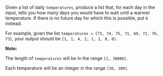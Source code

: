 

Given a list of daily `temperatures`, produce a list that, for each day in the input, tells you how many days you would have to wait until a warmer temperature.  If there is no future day for which this is possible, put `0` instead.



For example, given the list `temperatures = [73, 74, 75, 71, 69, 72, 76, 73]`, your output should be `[1, 1, 4, 2, 1, 1, 0, 0]`.


**Note:**
The length of `temperatures` will be in the range `[1, 30000]`.
Each temperature will be an integer in the range `[30, 100]`.

